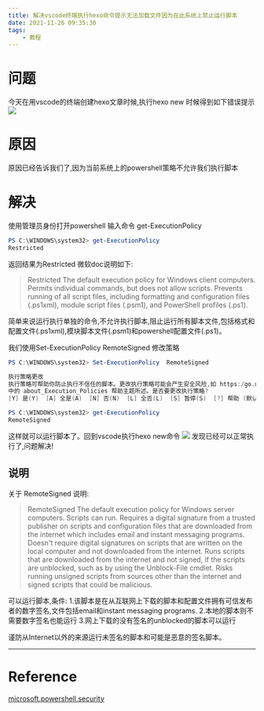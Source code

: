 ```yaml
---
title: 解决vscode终端执行hexo命令提示无法加载文件因为在此系统上禁止运行脚本
date: 2021-11-26 09:35:30
tags:
    - 教程
---
```

# 问题
今天在用vscode的终端创建hexo文章时候,执行hexo new 时候得到如下错误提示
![](https://cdn.jsdelivr.net/gh/HK560/MyPicHub@master/res/pic/20211126093838.png)

# 原因
原因已经告诉我们了,因为当前系统上的powershell策略不允许我们执行脚本

# 解决
使用管理员身份打开powershell
输入命令 get-ExecutionPolicy
```powershell
PS C:\WINDOWS\system32> get-ExecutionPolicy
Restricted
```
返回结果为Restricted 微软doc说明如下:
> Restricted
The default execution policy for Windows client computers.
Permits individual commands, but does not allow scripts.
Prevents running of all script files, including formatting and configuration files (.ps1xml), module script files (.psm1), and PowerShell profiles (.ps1).

简单来说运行执行单独的命令,不允许执行脚本,阻止运行所有脚本文件,包括格式和配置文件(.ps1xml),模块脚本文件(.psm1)和powershell配置文件(.ps1)。

我们使用Set-ExecutionPolicy  RemoteSigned 修改策略
```powershell
PS C:\WINDOWS\system32> Set-ExecutionPolicy  RemoteSigned

执行策略更改
执行策略可帮助你防止执行不信任的脚本。更改执行策略可能会产生安全风险,如 https:/go.microsoft.com/fwlink/?LinkID=135170
中的 about_Execution_Policies 帮助主题所述。是否要更改执行策略?
[Y] 是(Y)  [A] 全是(A)  [N] 否(N)  [L] 全否(L)  [S] 暂停(S)  [?] 帮助 (默认值为“N”): Y

PS C:\WINDOWS\system32> get-ExecutionPolicy
RemoteSigned
```
这样就可以运行脚本了。回到vscode执行hexo new命令
![](https://cdn.jsdelivr.net/gh/HK560/MyPicHub@master/res/pic/20211126095750.png)
发现已经可以正常执行了,问题解决!

## 说明
关于 RemoteSigned 说明:
> RemoteSigned
The default execution policy for Windows server computers.
Scripts can run.
Requires a digital signature from a trusted publisher on scripts and configuration files that are downloaded from the internet which includes email and instant messaging programs.
Doesn't require digital signatures on scripts that are written on the local computer and not downloaded from the internet.
Runs scripts that are downloaded from the internet and not signed, if the scripts are unblocked, such as by using the Unblock-File cmdlet.
Risks running unsigned scripts from sources other than the internet and signed scripts that could be malicious.

可以运行脚本,条件:
1.该脚本是在从互联网上下载的脚本和配置文件拥有可信发布者的数字签名,文件包括email和instant messaging programs.
2.本地的脚本则不需要数字签名也能运行
3.网上下载的没有签名的unblocked的脚本可以运行

谨防从Internet以外的来源运行未签名的脚本和可能是恶意的签名脚本。



-----


# Reference 
[microsoft.powershell.security](https://docs.microsoft.com/en-us/powershell/module/microsoft.powershell.security/?view=powershell-7.2)

